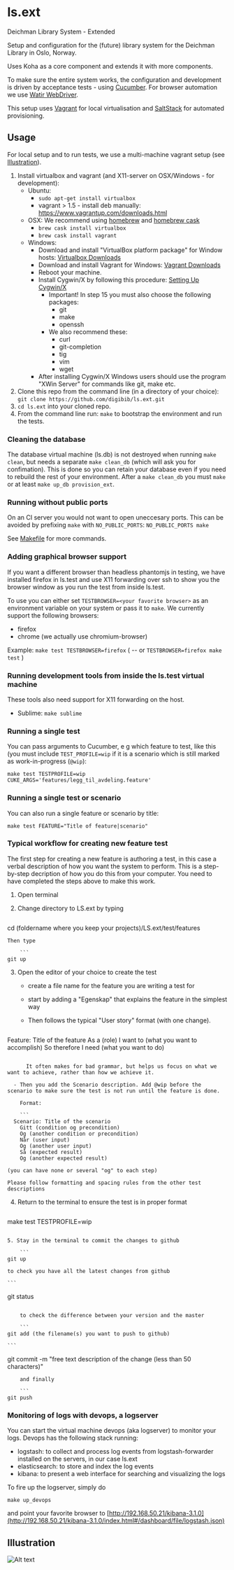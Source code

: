 ls.ext
======

Deichman Library System - Extended

Setup and configuration for the (future) library system for the Deichman
Library in Oslo, Norway.

Uses Koha as a core component and extends it with more components.

To make sure the entire system works, the configuration and development is
driven by acceptance tests - using [Cucumber](http://cukes.info/). For 
browser automation we use [Watir WebDriver](http://watirwebdriver.com).

This setup uses [Vagrant](http://www.vagrantup.com/) for local virtualisation 
and [SaltStack](http://docs.saltstack.com/) for automated provisioning.

## Usage

For local setup and to run tests, we use a multi-machine vagrant setup (see [Illustration](#illustration)).

1. Install virtualbox and vagrant (and X11-server on OSX/Windows - for development):
    - Ubuntu: 
        * `sudo apt-get install virtualbox`
        * vagrant > 1.5 - install deb manually: https://www.vagrantup.com/downloads.html
    - OSX: We recommend using [homebrew](http://brew.sh/) and [homebrew cask](http://caskroom.io/)
        * `brew cask install virtualbox`
        * `brew cask install vagrant`
    - Windows:
        * Download and install "VirtualBox platform package" for Window hosts: [Virtualbox Downloads](https://www.virtualbox.org/wiki/Downloads)
        * Download and install Vagrant for Windows: [Vagrant Downloads](https://www.vagrantup.com/downloads)
        * Reboot your machine.
        * Install Cygwin/X by following this procedure: [Setting Up Cygwin/X](http://x.cygwin.com/docs/ug/setup.html)
          - Important! In step 15 you must also choose the following packages:
            * git
            * make
            * openssh
          - We also recommend these:
            * curl
            * git-completion
            * tig
            * vim
            * wget
        * After installing Cygwin/X Windows users should use the program "XWin Server" for commands like git, make etc. 
2. Clone this repo from the command line (in a directory of your choice): 
   ```git clone https://github.com/digibib/ls.ext.git``` 
3. `cd ls.ext` into your cloned repo.
4. From the command line run: `make` to bootstrap the environment and run the tests.

### Cleaning the database

The database virtual machine (ls.db) is not destroyed when running `make clean`, but needs a separate `make clean_db` (which will ask you for confimation). This is done so you can retain your database even if you need to rebuild the rest of your environment. After a `make clean_db` you must `make` or at least `make up_db provision_ext`.

### Running without public ports

On an CI server you would not want to open uneccesary ports. This can be avoided by prefixing `make` with `NO_PUBLIC_PORTS`:
   `NO_PUBLIC_PORTS make`

See [Makefile](Makefile) for more commands.

### Adding graphical browser support

If you want a different browser than headless phantomjs in testing, we have installed firefox in ls.test and use X11
forwarding over ssh to show you the browser window as you run the test from inside ls.test.

To use you can either set `TESTBROWSER=<your favorite browser>` as an environment variable on your system or pass it to `make`. We currently support the following browsers:
- firefox
- chrome (we actually use chromium-browser)

Example:
`make test TESTBROWSER=firefox`  (  -- or  `TESTBROWSER=firefox make test` )  

### Running development tools from inside the ls.test virtual machine

These tools also need support for X11 forwarding on the host.

* Sublime: `make sublime`

### Running a single test 

You can pass arguments to Cucumber, e g which feature to test, like this (you must include `TEST_PROFILE=wip` if it is a scenario which is still marked as work-in-progress (`@wip`):

```
make test TESTPROFILE=wip CUKE_ARGS='features/legg_til_avdeling.feature'
```

### Running a single test or scenario

You can also run a single feature or scenario by title:

```
make test FEATURE="Title of feature|scenario"
```

### Typical workflow for creating new feature test

The first step for creating a new feature is authoring a test, in this case a verbal description of how you want the system to perform. This is a step-by-step decription of how you do this from your computer. You need to have completed the steps above to make this work.

1. Open terminal
2. Change directory to LS.ext by typing

   ```
cd (foldername where you keep your projects)/LS.ext/test/features
```
Then type 

    ```
git up
```

3. Open the editor of your choice to create the test

   - create a file name for the feature you are writing a test for
   - start by adding a "Egenskap" that explains the feature in the simplest way
   - Then follows the typical "User story" format (with one change).

      ```
Feature: Title of the feature
  As a (role)
  I want to (what you want to accomplish)
  So therefore I need (what you want to do)
```

      It often makes for bad grammar, but helps us focus on what we want to achieve, rather than how we achieve it.

  - Then you add the Scenario description. Add @wip before the scenario to make sure the test is not run until the feature is done.

    Format:

    ```
  Scenario: Title of the scenario
    Gitt (condition og precondition)
    Og (another condition or precondition)
    Når (user input)
    Og (another user input)
    Så (expected result)
    Og (another expected result)
```
    (you can have none or several "og" to each step)

    Please follow formatting and spacing rules from the other test descriptions

4. Return to the terminal to ensure the test is in proper format

    ```
make test TESTPROFILE=wip
```

5. Stay in the terminal to commit the changes to github

    ```
git up
```

    to check you have all the latest changes from github

    ```
git status
```

    to check the difference between your version and the master

    ```
git add (the filename(s) you want to push to github)
```

    ```
git commit -m "free text description of the change (less than 50 characters)"
```
    and finally
    
    ```
git push
```

### Monitoring of logs with devops, a logserver

You can start the virtual machine devops (aka logserver) to monitor your logs. Devops has the following stack running:
- logstash: to collect and process log events from logstash-forwarder installed on the servers, in our case ls.ext
- elasticsearch: to store and index the log events
- kibana: to present a web interface for searching and visualizing the logs


To fire up the logserver, simply do
```
make up_devops
```
and point your favorite browser to [http://192.168.50.21/kibana-3.1.0](http://192.168.50.21/kibana-3.1.0/index.html#/dashboard/file/logstash.json)


## Illustration
![Alt text](stack.png?raw=true "Stack")
